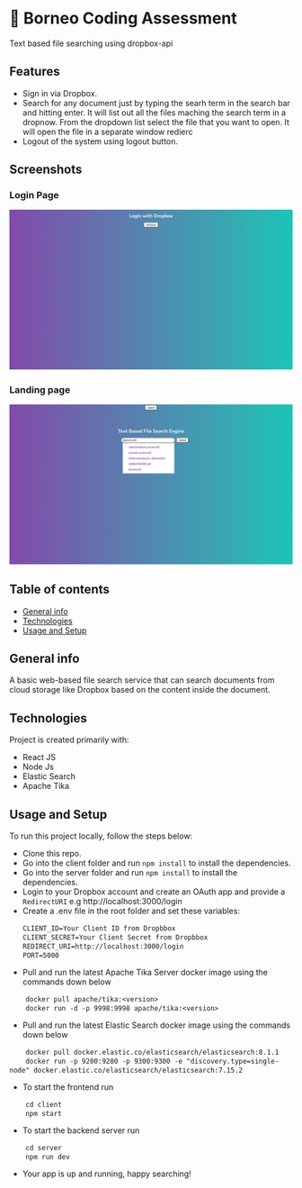 # 🚀 Borneo Coding Assessment

Text based file searching using dropbox-api

## Features

-   Sign in via Dropbox.
-   Search for any document just by typing the searh term in the search bar and hitting enter. It will list out all the files maching the search term in a dropnow.
    From the dropdown list select the file that you want to open. It will open the file in a separate window redierc
-   Logout of the system using logout button.

## Screenshots

### Login Page

<img src="/screenshots/login.png" />

### Landing page

<img src="/screenshots/search.png" />

## Table of contents

-   [General info](#general-info)
-   [Technologies](#technologies)
-   [Usage and Setup](#usage-and-setup)

## General info

A basic web-based file search service that can search documents from cloud storage like Dropbox based on the content inside the document.

## Technologies

Project is created primarily with:

-   React JS
-   Node Js
-   Elastic Search
-   Apache Tika

## Usage and Setup

To run this project locally, follow the steps below:

-   Clone this repo.
-   Go into the client folder and run `npm install` to install the dependencies.
-   Go into the server folder and run `npm install` to install the dependencies.
-   Login to your Dropbox account and create an OAuth app and provide a `RedirectURI` e.g http://localhost:3000/login
-   Create a .env file in the root folder and set these variables:
    ```
    CLIENT_ID=Your Client ID from Dropbbox
    CLIENT_SECRET=Your Client Secret from Dropbbox
    REDIRECT_URI=http://localhost:3000/login
    PORT=5000
    ```
-   Pull and run the latest Apache Tika Server docker image using the commands down below

```
    docker pull apache/tika:<version>
    docker run -d -p 9998:9998 apache/tika:<version>
```

-   Pull and run the latest Elastic Search docker image using the commands down below

```
    docker pull docker.elastic.co/elasticsearch/elasticsearch:8.1.1
    docker run -p 9200:9200 -p 9300:9300 -e "discovery.type=single-node" docker.elastic.co/elasticsearch/elasticsearch:7.15.2
```

-   To start the frontend run

```
    cd client
    npm start
```

-   To start the backend server run

```
    cd server
    npm run dev
```

-   Your app is up and running, happy searching!
